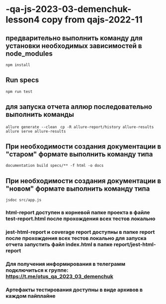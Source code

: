 # -qa-js-2023-03-demenchuk-lesson4 copy from qajs-2022-11

## предварительно выполнить команду для установки необходимых зависимостей в node_modules 
`npm install` 

## Run specs
`npm run test`

## для запуска отчета аллюр последовательно выполнить команды
`allure generate --clean `
`cp -R allure-report/history allure-results`
`allure serve allure-results`

## При необходимости создания документации в "старом" формате выполнить команду типа
`documentation build specs/** -f html -o docs`

## При необходимости создания документации в "новом" формате выполнить команду типа
`jsdoc src/app.js`

### html-report доступен в корневой папке проекта в файле test-report.html после прохождения всех тестов локально

### jest-html-report и coverage report доступны в папке report после прохождения всех тестов локально для запуска отчета запустить файл index.html в папке report/jest-html-report

### Для получения информирования в телеграмм подключиться к группе: https://t.me/otus_qa_2023_03_demenchuk

### Артефакты тестирования доступны в виде архивов в каждом пайплайне
